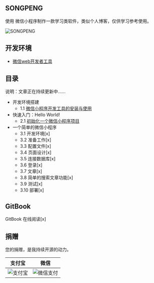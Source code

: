 ## SONGPENG

使用 微信小程序制作一款学习类软件，类似个人博客，仅供学习参考使用。

![SONGPENG](http://odhng6tv1.bkt.clouddn.com/SONGPENG.png)

## 开发环境

- [微信web开发者工具](https://mp.weixin.qq.com/debug/wxadoc/dev/devtools/download.html)

## 目录

说明：文章正在持续更新中......

- 开发环境搭建
    - 1.1 [微信小程序开发工具的安装与使用](https://github.com/iamsongpeng/song/blob/master/book/1.1%20%E5%BE%AE%E4%BF%A1web%E5%BC%80%E5%8F%91%E8%80%85%E5%B7%A5%E5%85%B7%E5%AE%89%E8%A3%85%E5%8F%8A%E4%BD%BF%E7%94%A8.md)
- 快速入门：Hello World!
    - 2.1 [初始化一个微信小程序项目](https://github.com/iamsongpeng/song/blob/master/book/2.1-%E5%88%9D%E5%A7%8B%E5%8C%96%E4%B8%80%E4%B8%AA%E5%BE%AE%E4%BF%A1%E5%B0%8F%E7%A8%8B%E5%BA%8F%E9%A1%B9%E7%9B%AE.md)
- 一个简单的微信小程序
    - 3.1 开发环境[x]
    - 3.2 准备工作[x]
    - 3.3 配置文件[x]
    - 3.4 页面设计[x]
    - 3.5 连接数据库[x]
    - 3.6 登录[x]
    - 3.7 文章[x]
    - 3.8 简单的搜索文章功能[x]
    - 3.9 测试[x]
    - 3.10 部署[x]

## GitBook

GitBook 在线阅读[x]

## 捐赠

您的捐赠，是我持续开源的动力。

支付宝 | 微信
--     |-- 
![支付宝](http://odhng6tv1.bkt.clouddn.com/alipay-260.jpg) | ![微信支付](http://odhng6tv1.bkt.clouddn.com/wechatpay-260.png)